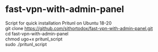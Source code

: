 # fast-vpn-with-admin-panel
Script for quick installation Pritunl on Ubuntu 18-20  
git clone https://github.com/sithortodox/fast-vpn-with-admin-panel.git  
cd fast-vpn-with-admin-panel  
chmod ugo+x pritunl_script  
sudo ./pritunl_script  

